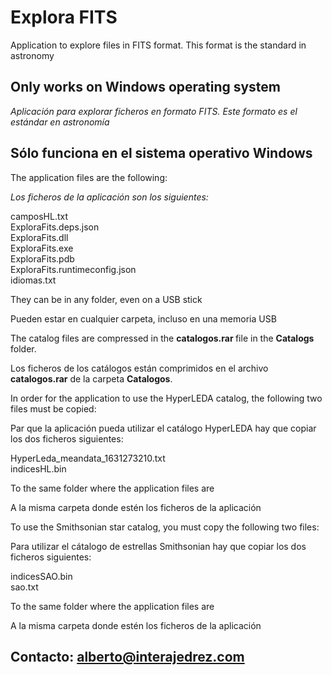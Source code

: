 # Explora FITS
 Application to explore files in FITS format. This format is the standard in astronomy
## Only works on Windows operating system

 <em>Aplicación para explorar ficheros en formato FITS. Este formato es el estándar en astronomía</em>
## Sólo funciona en el sistema operativo Windows

<p>The application files are the following: </p>
<p><em>Los ficheros de la aplicación son los siguientes:</em></p>
<p>camposHL.txt<br>
ExploraFits.deps.json<br>
ExploraFits.dll<br>
ExploraFits.exe<br>
ExploraFits.pdb<br>
ExploraFits.runtimeconfig.json<br>
idiomas.txt</p>
<p>They can be in any folder, even on a USB stick </p>
<p>Pueden estar en cualquier carpeta, incluso en una memoria USB</p>

<p>The catalog files are compressed in the <strong> catalogos.rar </strong> file in the <strong> Catalogs </strong> folder. </p>
<p>Los ficheros de los catálogos están comprimidos en el archivo <strong>catalogos.rar</strong> de la carpeta <strong>Catalogos</strong>.</p>

<p> In order for the application to use the HyperLEDA catalog, the following two files must be copied: </p>
<p>Par que la aplicación pueda utilizar el catálogo HyperLEDA hay que copiar los dos ficheros siguientes:</p>
<p>HyperLeda_meandata_1631273210.txt<br>
indicesHL.bin</p>
<p>To the same folder where the application files are </p>
<p>A la misma carpeta donde estén los ficheros de la aplicación</p>

<p>To use the Smithsonian star catalog, you must copy the following two files: </p>
<p>Para utilizar el cátalogo de estrellas Smithsonian hay que copiar los dos ficheros siguientes:</p>
<p>indicesSAO.bin<br>
sao.txt</p>
<p> To the same folder where the application files are </p>
<p>A la misma carpeta donde estén los ficheros de la aplicación</p>

## Contacto: alberto@interajedrez.com
